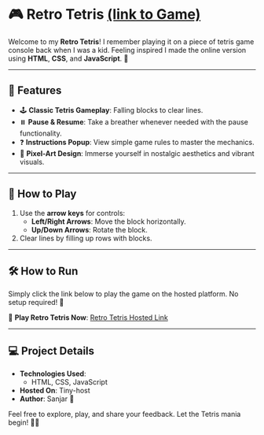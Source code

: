 # 🎮 Retro Tetris [(link to Game)](https://retrotetris.tiiny.site)

Welcome to my **Retro Tetris**! I remember playing it on a piece of tetris game console back when I was a kid. Feeling inspired I made the online version using **HTML**, **CSS**, and **JavaScript**. 🚀

---

## 🌟 Features
- 🕹️ **Classic Tetris Gameplay**: Falling blocks to clear lines.
- ⏸️ **Pause & Resume**: Take a breather whenever needed with the pause functionality.
- ❓ **Instructions Popup**: View simple game rules to master the mechanics.
- 🎨 **Pixel-Art Design**: Immerse yourself in nostalgic aesthetics and vibrant visuals.

---

## 🚀 How to Play
1. Use the **arrow keys** for controls:
   - **Left/Right Arrows**: Move the block horizontally.
   - **Up/Down Arrows**: Rotate the block.
2. Clear lines by filling up rows with blocks.

---

## 🛠️ How to Run
Simply click the link below to play the game on the hosted platform. No setup required! 🎉

🔗 **Play Retro Tetris Now**: [Retro Tetris Hosted Link](https://retrotetris.tiiny.site)

---

## 💻 Project Details
- **Technologies Used**: 
  - HTML, CSS, JavaScript
- **Hosted On**: Tiny-host
- **Author**: Sanjar 👾

Feel free to explore, play, and share your feedback. Let the Tetris mania begin! 🧩✨

